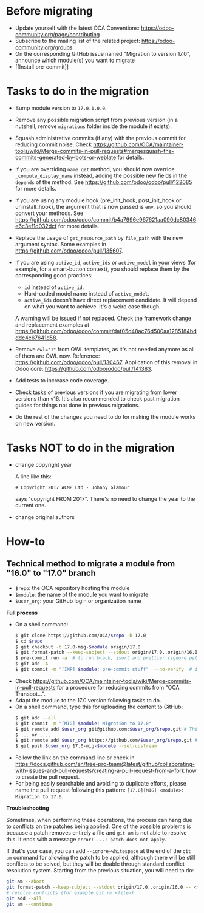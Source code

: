 # Before migrating

* Update yourself with the latest OCA Conventions: https://odoo-community.org/page/contributing
* Subscribe to the mailing list of the related project: https://odoo-community.org/groups
* On the corresponding GitHub issue named "Migration to version 17.0", announce which module(s) you want to migrate
* [[Install pre-commit]]

# Tasks to do in the migration

* Bump module version to `17.0.1.0.0`.
* Remove any possible migration script from previous version (in a nutshell, remove `migrations` folder inside the module if exists).
* Squash administrative commits (if any) with the previous commit for reducing commit noise. Check https://github.com/OCA/maintainer-tools/wiki/Merge-commits-in-pull-requests#mergesquash-the-commits-generated-by-bots-or-weblate for details.
* If you are overriding `name_get` method, you should now override `_compute_display_name` instead, adding the possible new fields in the `depends` of the method. See https://github.com/odoo/odoo/pull/122085 for more details.
* If you are using any module hook (pre_init_hook, post_init_hook or uninstall_hook), the argument that is now passed is `env`, so you should convert your methods. See https://github.com/odoo/odoo/commit/b4a7996e967621aa090dc80346e6c3ef1d032dcf for more details.
* Replace the usage of `get_resource_path` by `file_path` with the new argument syntax. Some examples in https://github.com/odoo/odoo/pull/135607.
* If you are using `active_id`, `active_ids` or `active_model` in your views (for example, for a smart-button context), you should replace them by the corresponding good practices:
  * `id` instead of `active_id`.
  * Hard-coded model name instead of `active_model`.
  * `active_ids` doesn't have direct replacement candidate. It will depend on what you want to achieve. It's a weird case though.

  A warning will be issued if not replaced. Check the framework change and replacement examples at https://github.com/odoo/odoo/commit/daf05d48ac76d500aa1285184bdddc4c67641d58.
* Remove `owl="1"` from OWL templates, as it's not needed anymore as all of them are OWL now. Reference: https://github.com/odoo/odoo/pull/130467. Application of this removal in Odoo core: https://github.com/odoo/odoo/pull/141383.
* Add tests to increase code coverage.
* Check tasks of previous versions if you are migrating from lower versions than v16. It's also recommended to check past migration guides for things not done in previous migrations.
* Do the rest of the changes you need to do for making the module works on new version.

# Tasks NOT to do in the migration

* change copyright year

  A line like this:

  ```
  # Copyright 2017 ACME Ltd - Johnny Glamour
  ```
  says "copyright FROM 2017". There's no need to change the year to the current one.

* change original authors

# How-to

## Technical method to migrate a module from "16.0" to "17.0" branch

* `$repo`: the OCA repository hosting the module
* `$module`: the name of the module you want to migrate
* `$user_org`: your GitHub login or organization name

**Full process**

* On a shell command:
  ```bash
  $ git clone https://github.com/OCA/$repo -b 17.0
  $ cd $repo
  $ git checkout -b 17.0-mig-$module origin/17.0
  $ git format-patch --keep-subject --stdout origin/17.0..origin/16.0 -- $module | git am -3 --keep
  $ pre-commit run -a  # to run black, isort and prettier (ignore pylint errors at this stage)
  $ git add -A
  $ git commit -m "[IMP] $module: pre-commit stuff"  --no-verify  # it is important to do all formatting in one commit the first time
  ```
* Check https://github.com/OCA/maintainer-tools/wiki/Merge-commits-in-pull-requests for a procedure for reducing commits from "OCA Transbot...".
* Adapt the module to the 17.0 version following tasks to do.
* On a shell command, type this for uploading the content to GitHub:
  ```bash
  $ git add --all
  $ git commit -m "[MIG] $module: Migration to 17.0"
  $ git remote add $user_org git@github.com:$user_org/$repo.git # This mode requires an SSH key in the GitHub account
  $ ... or ....
  $ git remote add $user_org https://github.com/$user_org/$repo.git # This will required to enter user/password each time
  $ git push $user_org 17.0-mig-$module --set-upstream
  ```
* Follow the link on the command line or check in https://docs.github.com/en/free-pro-team@latest/github/collaborating-with-issues-and-pull-requests/creating-a-pull-request-from-a-fork how to create the pull request.
* For being easily searchable and avoiding to duplicate efforts, please name the pull request following this pattern: `[17.0][MIG] <module>: Migration to 17.0`.

**Troubleshooting**

Sometimes, when performing these operations, the process can hang due to conflicts on the patches being applied. One of the possible problems is because a patch removes entirely a file and `git am` is not able to resolve this. It ends with a message `error: ...: patch does not apply`.

If that's your case, you can add `--ignore-whitespace` at the end of the `git am` command for allowing the patch to be applied, although there will be still conflicts to be solved, but they will be doable through standard conflict resolution system. Starting from the previous situation, you will need to do:

```bash
git am --abort
git format-patch --keep-subject --stdout origin/17.0..origin/16.0 -- <module path> | git am -3 --keep --ignore-whitespace
# resolve conflicts (for example git rm <file>)
git add --all
git am --continue
```
